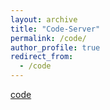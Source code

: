 ```yaml
---
layout: archive
title: "Code-Server"
permalink: /code/
author_profile: true
redirect_from:
  - /code
---
```


[code](http://45.77.48.62/)